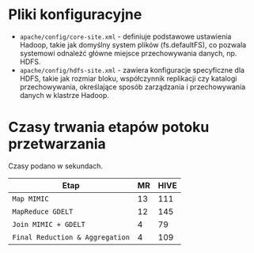# Pliki konfiguracyjne
- `apache/config/core-site.xml` - definiuje podstawowe ustawienia Hadoop, takie jak domyślny system plików (fs.defaultFS), co pozwala systemowi odnaleźć główne miejsce przechowywania danych, np. HDFS.
- `apache/config/hdfs-site.xml` - zawiera konfiguracje specyficzne dla HDFS, takie jak rozmiar bloku, współczynnik replikacji czy katalogi przechowywania, określające sposób zarządzania i przechowywania danych w klastrze Hadoop.

# Czasy trwania etapów potoku przetwarzania
Czasy podano w sekundach.

|Etap|MR|HIVE|
|----|-------|---|
|`Map MIMIC`|13|111|
|`MapReduce GDELT`|12|145|
|`Join MIMIC + GDELT`|4|79|
|`Final Reduction & Aggregation`|4|109|